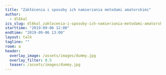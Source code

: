 ```yaml
---
title: "Zakłócenia i sposoby ich namierzania metodami amatorskimi"
author: 
  - dl6kal
ics_slug: dl6kal_zaklocenia-i-sposoby-ich-namierzania-metodami-amatorskimi
starttime: "2019-09-06 12:00"
endtime: "2019-09-06 13:00"
layout: talk
tagline: ""
room: a
header:
  overlay_image: /assets/images/dummy.jpg
  overlay_filter: 0.5
  teaser: /assets/images/dummy.jpg
---
```

